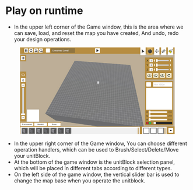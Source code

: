 # Play on runtime

* In the upper left corner of the Game window, this is the area where we can save, load, and reset the map you have created, And undo, redo your design operations.

<figure><img src="../.gitbook/assets/image (15).png" alt=""><figcaption></figcaption></figure>

* In the upper right corner of the Game window, You can choose different operation handlers, which can be used to Brush/Select/Delete/Move your unitBlock.
* At the bottom of the game window is the unitBlock selection panel, which will be placed in different tabs according to different types.
* &#x20;On the left side of the game window, the vertical slider bar is used to change the map base when you operate the unitblock.
